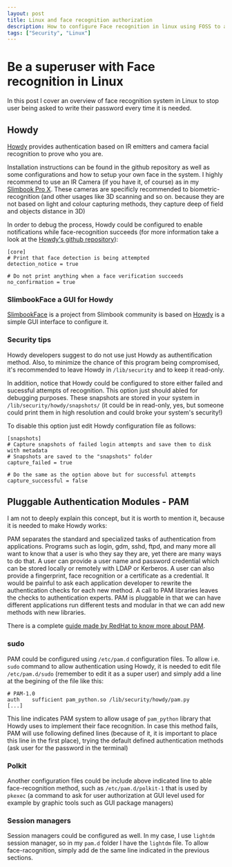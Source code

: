 ```yaml
---
layout: post
title: Linux and face recognition authorization
description: How to configure Face recognition in linux using FOSS to avoid usage of passwords
tags: ["Security", "Linux"]
---
```


# Be a superuser with Face recognition in Linux
In this post I cover an overview of face recognition system in Linux to stop user being asked to write their password every time it is needed.

## Howdy
[Howdy](https://github.com/boltgolt/howdy) provides authentication based on IR emitters and camera facial recognition to prove who you are.

Installation instructions can be found in the github repository as well as some configurations and how to setup your own face in the system. I highly recommend to use an IR Camera (if you have it, of course) as in my [Slimbook Pro X](https://slimbook.es/en/pro-x-en). These cameras are specificly recommended to biometric-recognition (and other usages like 3D scanning and so on. because they are not based on light and colour capturing methods, they capture deep of field and objects distance in 3D)

In order to debug the process, Howdy could be configured to enable notifications while face-recognition succeeds (for more information take a look at the [Howdy's github repository](https://github.com/boltgolt/howdy)):
```
[core]
# Print that face detection is being attempted
detection_notice = true

# Do not print anything when a face verification succeeds
no_confirmation = true
```

### SlimbookFace a GUI for Howdy
[SlimbookFace](https://github.com/Slimbook-Team/slimbookface) is a project from Slimbook community is based on [Howdy](#Howdy) is a simple GUI interface to configure it. 

### Security tips
Howdy developers suggest to do not use just Howdy as authentification method. Also, to minimize the chance of this program being compromised, it's recommended to leave Howdy in `/lib/security` and to keep it read-only.


In addition, notice that Howdy could be configured to store either failed and sucessful attempts of recognition. This option just should abled for debugging purposes. These snapshots are stored in your system in `/lib/security/howdy/snapshots/` (it could be in read-only, yes, but someone could print them in high resolution and could broke your system's security!)

To disable this option just edit Howdy configuration file as follows:
```
[snapshots]
# Capture snapshots of failed login attempts and save them to disk with metadata
# Snapshots are saved to the "snapshots" folder
capture_failed = true

# Do the same as the option above but for successful attempts
capture_successful = false
```


## Pluggable Authentication Modules - PAM
I am not to deeply explain this concept, but it is worth to mention it, because it is needed to make Howdy works:

PAM separates the standard and specialized tasks of authentication from applications. Programs such as login, gdm, sshd, ftpd, and many more all want to know that a user is who they say they are, yet there are many ways to do that. A user can provide a user name and password credential which can be stored locally or remotely with LDAP or Kerberos. A user can also provide a fingerprint, face recognition or a certificate as a credential. It would be painful to ask each application developer to rewrite the authentication checks for each new method. A call to PAM libraries leaves the checks to authentication experts. PAM is pluggable in that we can have different applications run different tests and modular in that we can add new methods with new libraries.

There is a complete [guide made by RedHat to know more about PAM](https://www.redhat.com/sysadmin/pluggable-authentication-modules-pam).

### sudo
PAM could be configured using `/etc/pam.d` configuration files. To allow i.e. `sudo` command to allow authentication using Howdy, it is needed to edit file `/etc/pam.d/sudo` (remember to edit it as a super user) and simply add a line at the begining of the file like this:
```
# PAM-1.0
auth    sufficient pam_python.so /lib/security/howdy/pam.py
[...]
```
This line indicates PAM system to allow usage of `pam_python` library that Howdy uses to implement their face recognition. In case this method fails, PAM will use following defined lines (because of it, it is important to place this line in the first place), trying the default defined authentication methods (ask user for the password in the terminal)

### Polkit
Another configuration files could be include above indicated line to able face-recognition method, such as `/etc/pam.d/polkit-1` that is used by `pkexec` (a command to ask for user authorization at GUI level used for example by graphic tools such as GUI package managers)

### Session managers
Session managers could be configured as well. In my case, I use `lightdm` session manager, so in my `pam.d` folder I have the `lightdm` file. To allow face-racognition, simply add de the same line indicated in the previous sections.



